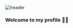 
![header](https://capsule-render.vercel.app/api?type=waving&color=&color=0:EEFF00,100:a82da8&height=300&section=header&text=Phawit%20Monchaising&fontSize=45&animation=scaleIn)

### Welcome to my profile 👋👋

<!--
**phawitpp/phawitpp** is a ✨ _special_ ✨ repository because its `README.md` (this file) appears on your GitHub profile.

Here are some ideas to get you started:

- 🔭 I’m currently working on ...
- 🌱 I’m currently learning ...
- 👯 I’m looking to collaborate on ...
- 🤔 I’m looking for help with ...
- 💬 Ask me about ...
- 📫 How to reach me: ...
- 😄 Pronouns: ...
- ⚡ Fun fact: ...
-->
